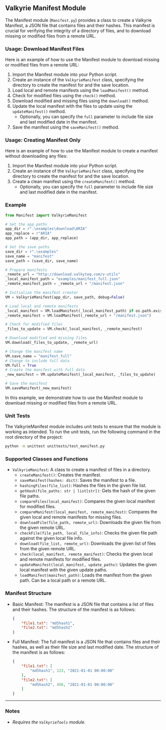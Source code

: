 ## Valkyrie Manifest Module

The Manifest module (`Manifest.py`) provides a class to create a Valkyrie Manifest, a JSON file that contains 
files and their hashes. This manifest is crucial for verifying the integrity of a directory of files, and to download 
missing or modified files from a remote URL.

### Usage: Download Manifest Files

Here is an example of how to use the Manifest module to download missing or modified files from a remote URL:
1. Import the Manifest module into your Python script.
2. Create an instance of the `ValkyrieManifest` class, specifying the directory to create the manifest for and the save location.
3. Load local and remote manifests using the `loadManifest()` method.
4. Check for modified files using the `check()` method.
5. Download modified and missing files using the `download()` method.
6. Update the local manifest with the files to update using the `updateManifest()` method.
   - Optionally, you can specify the `full` parameter to include file size and last modified date in the manifest.
7. Save the manifest using the `saveManifest()` method.

### Usage: Creating Manifest Only

Here is an example of how to use the Manifest module to create a manifest without downloading any files:
1. Import the Manifest module into your Python script.
2. Create an instance of the `ValkyrieManifest` class, specifying the directory to create the manifest for and the save location.
3. Create a clean manifest using the `createManifest()` method.
   - Optionally, you can specify the `full` parameter to include file size and last modified date in the manifest.


### Example

```python
from Manifest import ValkyrieManifest

# Set the app paths
app_dir = r".\examples\download\ARIA"
app_replace = r"ARIA"
app_path = (app_dir, app_replace)

# Set the save paths
save_dir = r".\examples"
save_name = "manifest"
save_path = (save_dir, save_name)

# Prepare manifests
_remote_url = "http://download.valkyteq.com/v-utils"
_local_manifest_path = "examples/manifest_full.json"
_remote_manifest_path = _remote_url + "/manifest.json"

# Initialize the manifest creator
VM = ValkyrieManifest(app_dir, save_path, debug=False)

# Load local and remote manifests
_local_manifest = VM.loadManifest(_local_manifest_path) if os.path.exists(_local_manifest_path) else {}
_remote_manifest = VM.loadManifest(_remote_url + "/manifest.json")

# Check for modified files
_files_to_update = VM.check(_local_manifest, _remote_manifest)

# Download modified and missing files
VM.download(_files_to_update, _remote_url)

# Change the manifest name
VM.save_name = "manifest_full"
# Change to include full data
VM.full = True
# Create the manifest with full data
_new_manifest = VM.updateManifest(_local_manifest, _files_to_update)

# Save the manifest
VM.saveManifest(_new_manifest)
```

In this example, we demonstrate how to use the Manifest module to download missing or modified files from a remote URL.

### Unit Tests

The ValkyrieManifest module includes unit tests to ensure that the module is working as intended. To run the unit tests,
run the following command in the root directory of the project:

```bash
python -m unittest unittests/test_manifest.py
```

### Supported Classes and Functions

- `ValkyrieManifest`: A class to create a manifest of files in a directory.
    - `createManifest()`: Creates the manifest.
    - `saveManifest(hashes: dict)`: Saves the manifest to a file.
    - `hashingFiles(file_list)`: Hashes the files in the given file list.
    - `getHash(file_paths: str | list[str])`: Gets the hash of the given file paths.
    - `compareFiles(local_manifest)`: Compares the given local manifest for modified files.
    - `compareManifest(local_manifest, remote_manifest)`: Compares the given local and remote manifests for missing files.
    - `downloadFile(file_path, remote_url)`: Downloads the given file from the given remote URL.
    - `checkFile(file_path, local_file_info)`: Checks the given file path against the given local file info.
    - `download(file_list, remote_url)`: Downloads the given list of files from the given remote URL.
    - `check(local_manifest, remote_manifest)`: Checks the given local and remote manifests for modified files.
    - `updateManifest(local_manifest, update_paths)`: Updates the given local manifest with the given update paths.
    - `loadManifest(manifest_path)`: Loads the manifest from the given path. Can be a local path or a remote URL.

### Manifest Structure

- Basic Manifest:
    The manifest is a JSON file that contains a list of files and their hashes. The structure of the manifest is as follows:
    
    ```json
    {
        "file1.txt": "md5hash1",
        "file2.txt": "md5hash2"
    }
    ```

- Full Manifest:
    The full manifest is a JSON file that contains files and their hashes, as well as their file size and last modified date. The structure of the manifest is as follows:
    
    ```json
    {
        "file1.txt": [
            "md5hash1", 123, "2021-01-01 00:00:00"
        ],
        "file2.txt": [
            "md5hash2", 456, "2021-01-01 00:00:00"
        ]
    }
    ```

---

### Notes

- *Requires the `ValkyrieTools` module.*
